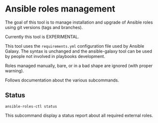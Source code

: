 # Ansible roles management

The goal of this tool is to manage installation and upgrade of Ansible
roles using git versions (tags and branches).

Currently this tool is EXPERIMENTAL.

This tool uses the `requirements.yml` configuration file used by Ansible
Galaxy. The syntax is unchanged and the ansible-galaxy tool can be used
by people not involved in playbooks development.

Roles managed manually, bare, or in a bad shape are ignored (with proper
warning).

Follows documentation about the various subcommands.

## Status

    ansible-roles-ctl status

This subcommand display a status report about all required external
roles.
